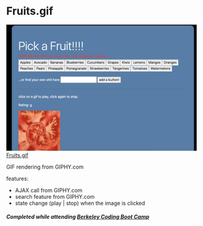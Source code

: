 # Fruits.gif

![alt text](/ScreenShot.png)
[Fruits.gif](https://ulaiwa.github.io/API_GIPHY/)

GIF rendering from GIPHY.com

features:
- AJAX call from GIPHY.com
- search feature from GIPHY.com
- state change (play | stop) when the image is clicked

##### Completed while attending [Berkeley Coding Boot Camp](https://bootcamp.berkeley.edu/coding/)
